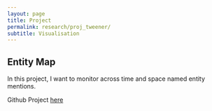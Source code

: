 ```yaml
---
layout: page
title: Project
permalink: research/proj_tweener/
subtitle: Visualisation
---
```


## Entity Map

In this project, I want to monitor across time and space named entity mentions.

Github Project [here](https://github.com/kurtespinosa/tweener)